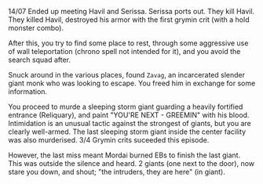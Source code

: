 14/07
Ended up meeting Havil and Serissa. Serissa ports out. They kill Havil.
They killed Havil, destroyed his armor with the first grymin crit (with a hold monster combo).

After this, you try to find some place to rest, through some aggressive use of wall teleportation (chrono spell not intended for it), and you avoid the search squad after.

Snuck around in the various places, found `Zavag`, an incarcerated slender giant monk who was looking to escape. You freed him in exchange for some information.

You proceed to murde a sleeping storm giant guarding a heavily fortified entrance (Reliquary), and paint "YOU'RE NEXT - GREEMIN" with his blood.
Intimidation is an unusual tactic against the strongest of giants, but you are clearly well-armed.
The last sleeping storm giant inside the center facility was also murderised. 3/4 Grymin crits suceeded this episode.

However, the last miss meant Mordai burned EBs to finish the last giant.
This was outside the silence and heard. 2 giants (one next to the door), now stare you down, and shout; "the intruders, they are here" (in giant).
